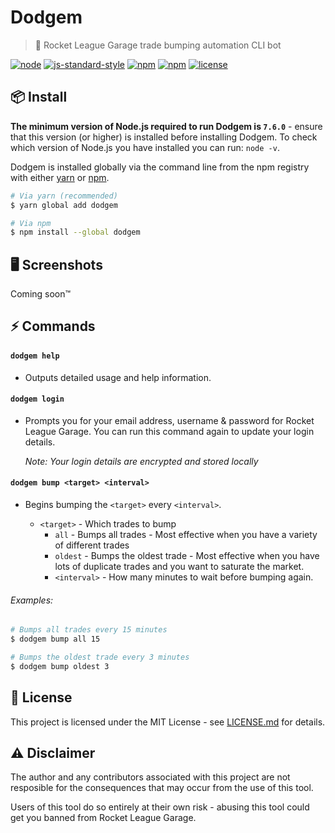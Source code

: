 # Dodgem

> 🎪 Rocket League Garage trade bumping automation CLI bot

[![node](https://img.shields.io/node/v/dodgem.svg)]() [![js-standard-style](https://img.shields.io/badge/code%20style-standard-brightgreen.svg)](https://github.com/feross/standard) [![npm](https://img.shields.io/npm/dt/dodgem.svg)]() [![npm](https://img.shields.io/npm/v/dodgem.svg)]() [![license](https://img.shields.io/github/license/jamiestraw/dodgem.svg)](LICENSE.md)

## 📦 Install

**The minimum version of Node.js required to run Dodgem is `7.6.0`** - ensure that this version (or higher) is installed before installing Dodgem. To check which version of Node.js you have installed you can run: `node -v`.

Dodgem is installed globally via the command line from the npm registry with either [yarn](https://github.com/yarnpkg/yarn) or [npm](https://github.com/npm/npm).

```sh
# Via yarn (recommended)
$ yarn global add dodgem

# Via npm
$ npm install --global dodgem
```

## 🖥 Screenshots

Coming soon™

## ⚡ Commands

#### `dodgem help`

- Outputs detailed usage and help information.

#### ``dodgem login``

- Prompts you for your email address, username & password for Rocket League Garage. You can run this command again to update your login details.

  *Note: Your login details are encrypted and stored locally*

#### ``dodgem bump <target> <interval>``

- Begins bumping the `<target>` every `<interval>`.

  - `<target>` - Which trades to bump
      - `all` - Bumps all trades - Most effective when you have a variety of different trades
      - `oldest` - Bumps the oldest trade - Most effective when you have lots of duplicate trades and you want to saturate the market.
    - `<interval>` - How many minutes to wait before bumping again.

###### Examples:

```sh
# Bumps all trades every 15 minutes
$ dodgem bump all 15

# Bumps the oldest trade every 3 minutes
$ dodgem bump oldest 3
```

## 📄 License

This project is licensed under the MIT License - see [LICENSE.md](LICENSE.md) for details.

## ⚠️ Disclaimer

The author and any contributors associated with this project are not resposible for the consequences that may occur from the use of this tool.

Users of this tool do so entirely at their own risk - abusing this tool could get you banned from Rocket League Garage.
